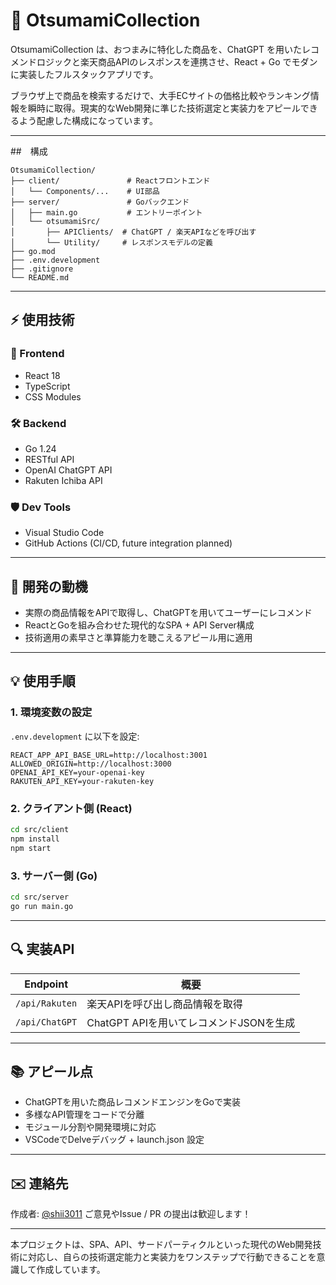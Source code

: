 # 🍼 OtsumamiCollection

OtsumamiCollection は、おつまみに特化した商品を、ChatGPT を用いたレコメンドロジックと楽天商品APIのレスポンスを連携させ、React + Go でモダンに実装したフルスタックアプリです。

ブラウザ上で商品を検索するだけで、大手ECサイトの価格比較やランキング情報を瞬時に取得。現実的なWeb開発に準じた技術選定と実装力をアピールできるよう配慮した構成になっています。

---

##　構成

```
OtsumamiCollection/
├── client/               # Reactフロントエンド
│   └── Components/...    # UI部品
├── server/               # Goバックエンド
│   ├── main.go           # エントリーポイント
│   └── otsumamiSrc/
│       ├── APIClients/  # ChatGPT / 楽天APIなどを呼び出す
│       └── Utility/     # レスポンスモデルの定義
├── go.mod
├── .env.development
├── .gitignore
└── README.md
```

---

## ⚡️ 使用技術

### 🚀 Frontend

* React 18
* TypeScript
* CSS Modules

### 🛠️ Backend

* Go 1.24
* RESTful API
* OpenAI ChatGPT API
* Rakuten Ichiba API

### 🛡️ Dev Tools

* Visual Studio Code
* GitHub Actions (CI/CD, future integration planned)

---

## 📅 開発の動機

* 実際の商品情報をAPIで取得し、ChatGPTを用いてユーザーにレコメンド
* ReactとGoを組み合わせた現代的なSPA + API Server構成
* 技術適用の素早さと準算能力を聴こえるアピール用に適用

---

## 💡 使用手順

### 1. 環境変数の設定

`.env.development` に以下を設定:

```env
REACT_APP_API_BASE_URL=http://localhost:3001
ALLOWED_ORIGIN=http://localhost:3000
OPENAI_API_KEY=your-openai-key
RAKUTEN_API_KEY=your-rakuten-key
```

### 2. クライアント側 (React)

```bash
cd src/client
npm install
npm start
```

### 3. サーバー側 (Go)

```bash
cd src/server
go run main.go
```

---

## 🔍 実装API

| Endpoint       | 概要                          |
| -------------- | --------------------------- |
| `/api/Rakuten` | 楽天APIを呼び出し商品情報を取得           |
| `/api/ChatGPT` | ChatGPT APIを用いてレコメンドJSONを生成 |

---

## 📚 アピール点

* ChatGPTを用いた商品レコメンドエンジンをGoで実装
* 多様なAPI管理をコードで分離
* モジュール分割や開発環境に対応
* VSCodeでDelveデバッグ + launch.json 設定

---

## ✉️ 連絡先

作成者: [@shii3011](https://github.com/shii3011)
ご意見やIssue / PR の提出は歓迎します！

---

本プロジェクトは、SPA、API、サードパーティクルといった現代のWeb開発技術に対応し、自らの技術選定能力と実装力をワンステップで行動できることを意識して作成しています。
